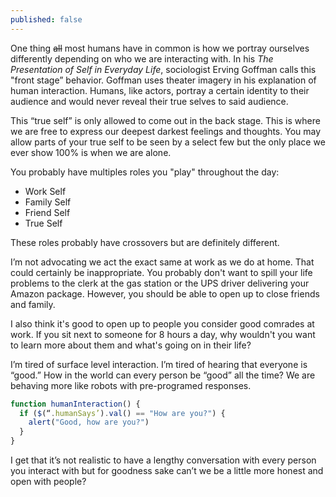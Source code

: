 ```yaml
---
published: false
---
```




One thing ~~all~~ most humans have in common is how we portray ourselves differently depending on who we are interacting with. In his *The Presentation of Self in Everyday Life*, sociologist Erving Goffman calls this "front stage” behavior. Goffman uses theater imagery in his explanation of human interaction. Humans, like actors, portray a certain identity to their audience and would never reveal their true selves to said audience.

This “true self” is only allowed to come out in the back stage. This is where we are free to express our deepest darkest feelings and thoughts. You may allow parts of your true self to be seen by a select few but the only place we ever show 100% is when we are alone.

You probably have multiples roles you "play" throughout the day:
- Work Self
- Family Self
- Friend Self
- True Self

These roles probably have crossovers but are definitely different.

I’m not advocating we act the exact same at work as we do at home. That could certainly be inappropriate. You probably don't want to spill your life problems to the clerk at the gas station or the UPS driver delivering your Amazon package. However, you should be able to open up to close friends and family. 

I also think it's good to open up to people you consider good comrades at work. If you sit next to someone for 8 hours a day, why wouldn't you want to learn more about them and what's going on in their life? 

I’m tired of surface level interaction. I’m tired of hearing that everyone is “good.” How in the world can every person be “good” all the time? We are behaving more like robots with pre-programed responses. 

```javascript
function humanInteraction() {
  if ($(“.humanSays’).val() == "How are you?") {
    alert("Good, how are you?")
  }
}
```

I get that it’s not realistic to have a lengthy conversation with every person you interact with but for goodness sake can’t we be a little more honest and open with people?
